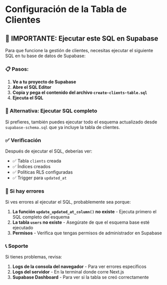 # Configuración de la Tabla de Clientes

## 🚨 IMPORTANTE: Ejecutar este SQL en Supabase

Para que funcione la gestión de clientes, necesitas ejecutar el siguiente SQL en tu base de datos de Supabase:

### 📋 Pasos:

1. **Ve a tu proyecto de Supabase**
2. **Abre el SQL Editor**
3. **Copia y pega el contenido del archivo `create-clients-table.sql`**
4. **Ejecuta el SQL**

### 🔧 Alternativa: Ejecutar SQL completo

Si prefieres, también puedes ejecutar todo el esquema actualizado desde `supabase-schema.sql` que ya incluye la tabla de clientes.

### ✅ Verificación

Después de ejecutar el SQL, deberías ver:
- ✅ Tabla `clients` creada
- ✅ Índices creados
- ✅ Políticas RLS configuradas
- ✅ Trigger para `updated_at`

### 🐛 Si hay errores

Si ves errores al ejecutar el SQL, probablemente sea porque:
1. **La función `update_updated_at_column()` no existe** - Ejecuta primero el SQL completo del esquema
2. **La tabla `users` no existe** - Asegúrate de que el esquema base esté ejecutado
3. **Permisos** - Verifica que tengas permisos de administrador en Supabase

### 📞 Soporte

Si tienes problemas, revisa:
1. **Logs de la consola del navegador** - Para ver errores específicos
2. **Logs del servidor** - En la terminal donde corre Next.js
3. **Supabase Dashboard** - Para ver si la tabla se creó correctamente
